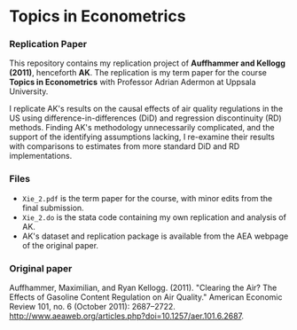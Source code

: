 # Topics in Econometrics

### Replication Paper

This repository contains my replication project of **Auffhammer and Kellogg (2011)**, henceforth **AK**. The replication is my term paper for the course **Topics in Econometrics** with Professor Adrian Adermon at Uppsala University.

I replicate AK's results on the causal effects of air quality regulations in the US using difference-in-differences (DiD) and regression discontinuity (RD) methods. Finding AK's methodology unnecessarily complicated, and the support of the identifying assumptions lacking, I re-examine their results with comparisons to estimates from more standard DiD and RD implementations.

### Files
* `Xie_2.pdf` is the term paper for the course, with minor edits from the final submission.
* `Xie_2.do` is the stata code containing my own replication and analysis of AK.
* AK's dataset and replication package is available from the AEA webpage of the original paper.

### Original paper
Auffhammer, Maximilian, and Ryan Kellogg. (2011). "Clearing the Air? The Effects of
Gasoline Content Regulation on Air Quality." American Economic Review 101, no. 6 (October
2011): 2687–2722. http://www.aeaweb.org/articles.php?doi=10.1257/aer.101.6.2687.
